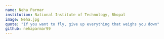 ```yaml
---
name: Neha Parmar
institution: National Institute of Technology, Bhopal
image: Neha.jpg
quote: "If you want to fly, give up everything that weighs you down"
github: nehaparmar99
---
```

